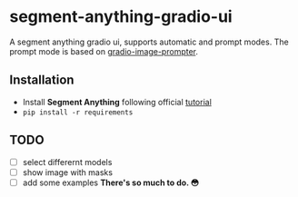 # segment-anything-gradio-ui
A segment anything gradio ui, supports automatic and prompt modes. The prompt mode is based on [gradio-image-prompter](https://github.com/PhyscalX/gradio-image-prompter).

## Installation
* Install **Segment Anything** following official [tutorial](https://github.com/facebookresearch/segment-anything?tab=readme-ov-file#installation)
* `pip install -r requirements`

## TODO
- [ ] select differernt models
- [ ] show image with masks
- [ ] add some examples
**There's so much to do. :flushed:**